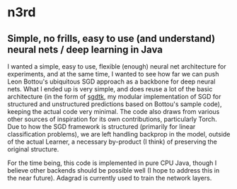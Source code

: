 n3rd
====

## Simple, no frills, easy to use (and understand) neural nets / deep learning in Java

I wanted a simple, easy to use, flexible (enough) neural net architecture for experiments, and at the same time, I wanted to see how far we can push Leon Bottou's ubiquitous SGD approach as a backbone for deep neural nets.  What I ended up is very simple, and does reuse a lot of the basic architecture (in the form of [sgdtk](https://github.com/dpressel/sgdtk/blob/master/README.md), my modular implementation of SGD for structured and unstructured predictions based on Bottou's sample code), keeping the actual code very minimal. The code also draws from various other sources of inspiration for its own contributions, particularly Torch.  Due to how the SGD framework is structured (primarily for linear classification problems), we are left handling backprop in the model, outside of the actual Learner, a necessary by-product (I think) of preserving the original structure.

For the time being, this code is implemented in pure CPU Java, though I believe other backends should be possible well (I hope to address this in the near future).  Adagrad is currently used to train the network layers.
